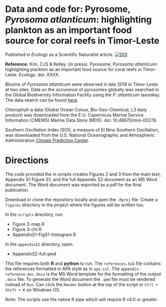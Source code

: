 # Data and code for: Pyrosome, *Pyrosoma atlanticum*: highlighting plankton as an important food source for coral reefs in Timor-Leste

Published in *Ecology* as a Scientific Naturalist article. [![DOI](https://zenodo.org/badge/732505193.svg)](https://doi.org/10.5281/zenodo.15004354)

**Reference:** Kim, CJS & Kelley. (in press). Pyrosome, *Pyrosoma atlanticum*: highlighting plankton as an important food source for coral reefs in Timor-Leste. *Ecology*. doi: XXXX.

Blooms of *Pyrosoma atlanticum* were observed in late 2019 in Timor-Leste at two sites. Data on the occurence of pyrosomes globally was searched in the Global Biodiversity Information Facility using the *P. atlanticum* taxonkey. The data search can be found [here](https://doi.org/10.15468/dl.vv3adq).

Chlorophyll-a data (Global Ocean Colour, Bio-Geo-Chemical, L3 daily product) was downloaded from the E.U. Copernicus Marine Service Information (CMEMS) Marine Data Store (MDS). doi: 10.48670/moi-00278.

Southern Oscillation Index (SOI), a measure of El Nino Southern Oscillation, was downloaded from the U.S. National Oceanographic and Atmospheric Administration [Climate Prediction Center](https://www.cpc.ncep.noaa.gov/data/indices/soi).

# Directions

The code provided the in scripts creates Figures 2 and 3 from the main text; Appendix S1 Figure S1; and the full Appendix S2 document as an MS Word document. The Word document was exported as a pdf for the final publication.

Download or clone the repository locally and open the `.Rproj` file. Create a `figures` directory in the project where the figures will be written too.

In the `scripts` directory, run:

-   Figure 2-map.R
-   Figure 3-chl.R
-   AppendixS1-FigS1-histogram.R

In the `appendixS2` directory, open:

-   AppendixS2-full.qmd

This file requires both **R** and **python** to run. The `references.bib` file contains the references formatted in APA style as in `apa.csl`. The `appendix-reference-doc.docx` is the MS Word template for the formatting of the output `.docx` file. To generate the Word document the `.qmd` file must be rendered instead of `Run`. Can click the `Render` button at the top of the script or `Ctrl + Shift + K` on Windows OS.

Note: The scripts use the native R pipe which will require R v4.0 or greater.
